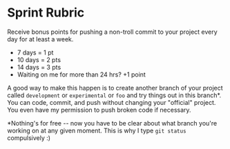 # Sprint Rubric

Receive bonus points for pushing a non-troll commit to your project every day for at least a week.

- 7 days = 1 pt
- 10 days = 2 pts
- 14 days = 3 pts
- Waiting on me for more than 24 hrs? +1 point

A good way to make this happen is to create another branch of your project called `development` or `experimental` or `foo` and try things out in this branch*. You can code, commit, and push without changing your "official" project. You even have my permission to push broken code if necessary.

*Nothing's for free -- now you have to be clear about what branch you're working on at any given moment. This is why I type `git status` compulsively :)
